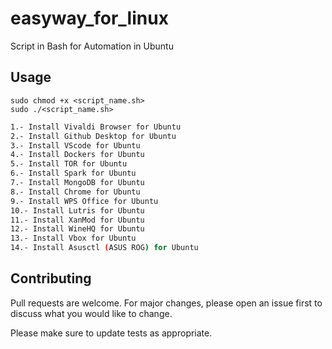 # easyway_for_linux
Script in Bash for Automation in Ubuntu

## Usage
```
sudo chmod +x <script_name.sh>
sudo ./<script_name.sh>
```

```bash
1.- Install Vivaldi Browser for Ubuntu
2.- Install Github Desktop for Ubuntu
3.- Install VScode for Ubuntu
4.- Install Dockers for Ubuntu
5.- Install TOR for Ubuntu
6.- Install Spark for Ubuntu
7.- Install MongoDB for Ubuntu
8.- Install Chrome for Ubuntu
9.- Install WPS Office for Ubuntu
10.- Install Lutris for Ubuntu
11.- Install XanMod for Ubuntu
12.- Install WineHQ for Ubuntu
13.- Install Vbox for Ubuntu
14.- Install Asusctl (ASUS ROG) for Ubuntu
```

## Contributing
Pull requests are welcome. For major changes, please open an issue first to discuss what you would like to change.

Please make sure to update tests as appropriate.